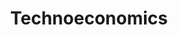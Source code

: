 ---
title: Technoeconomics
description: Fighting Malaria with Synthetic Biology
long_desc:
  We actively research and develop mechanisms for translating our work on the development of advanced bioprocesses for the production of value-added molecules to industry, and we achieve this objective through technoeconomic assessments. One of most recent contributions to technoeconomics has been the formulation of a metric

  V-factor; A new metric for gauging the efficiency & profitability of manufacturing processes” for consideration of publication as a letter in ACS Sustainable Chemistry & Engineering. The manuscript puts forward a new metric for gauging the profitability of chemical processes and their productive use of resources. We refer to the metric as the V-factor or valorization factor, jointly in celebration of the 25th anniversary of the E-factor, as well as a nod to the emergence of biomass valorization as a paradigm in chemical manufacturing. Briefly, all available metrics to evaluate green chemical processes are limited to assessing their environmental impact. The E-factor is arguably the most celebrated and utilitarian of these metrics, and is notable for its simplicity. However, there are no formulas akin to the E-factor for back-of-the envelope estimation of profitability. The V-factor fills this void and we have validated its utility by assessing over a hundred manufacturing processes. We argue that co-evaluation of the E- and V-factors will greatly facilitate the development of environmentally and economically sustainable industrial processes, and we corroborate our claims by presenting such a co-evaluation for the 12 bio-based chemicals listed by the US Department of Energy. Our results support the conjecture of subject experts that more R&D expenditures are needed in order to realize commercial feasibility of the manufacturing processes for these chemicals.

  We strongly believe that our work will be of interest to the broad readership of ACS Sustainable Chemistry & Engineering, and will generate healthy debate about an underappreciated aspect of green chemical processes – their profitability. I hope you agree with our assessment and we anticipate your decision regarding our submission.

modal_image: /img/research/better_bioprocesses.jpg
front_image: /img/research/better_bioprocesses.jpg
---